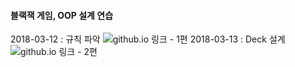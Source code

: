 
#### 블랙잭 게임, OOP 설계 연습
2018-03-12 : 규칙 파악 ![github.io 링크 - 1편](https://jungha-cho.github.io/2018/03/12/20180312-%EA%B0%9D%EC%B2%B4%EC%A7%80%ED%96%A5%EC%84%A4%EA%B3%84-%EB%B8%94%EB%9E%99%EC%9E%AD(1)/)
2018-03-13 : Deck 설계 ![github.io 링크 - 2편](https://jungha-cho.github.io/2018/03/12/20180312-%EA%B0%9D%EC%B2%B4%EC%A7%80%ED%96%A5%EC%84%A4%EA%B3%84-%EB%B8%94%EB%9E%99%EC%9E%AD(2)/)